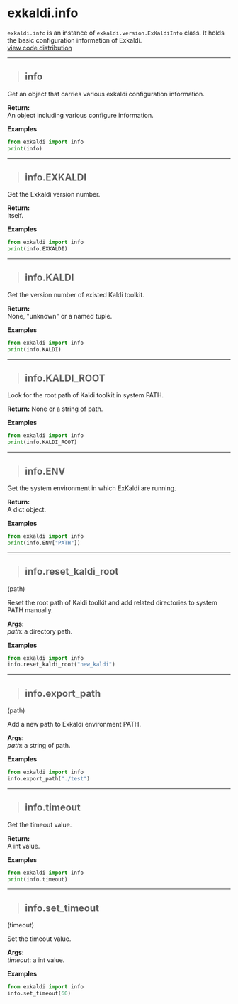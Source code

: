 # exkaldi.info

`exkaldi.info` is an instance of `exkaldi.version.ExKaldiInfo` class. It holds the basic configuration information of Exkaldi.  
[view code distribution](https://github.com/wangyu09/exkaldi/blob/master/exkaldi/version.py)

--------------------------
>## info

Get an object that carries various exkaldi configuration information. 

**Return:**  
An object including various configure information.

**Examples**
```python
from exkaldi import info
print(info)
```
-----------------------------
>## info.EXKALDI  

Get the Exkaldi version number.  

**Return:**    
Itself.

**Examples**
```python
from exkaldi import info
print(info.EXKALDI)
```
-----------------------------
>## info.KALDI

Get the version number of existed Kaldi toolkit. 

**Return:**    
None, "unknown" or a named tuple.

**Examples**
```python
from exkaldi import info
print(info.KALDI)
```
-----------------------------
>## info.KALDI_ROOT

Look for the root path of Kaldi toolkit in system PATH.  

**Return:**
None or a string of path.

**Examples**
```python
from exkaldi import info
print(info.KALDI_ROOT)
```
---------------------------------
>## info.ENV

Get the system environment in which ExKaldi are running. 

**Return:**  
A dict object.

**Examples**
```python
from exkaldi import info
print(info.ENV["PATH"])
```
---------------------------------
>## info.reset_kaldi_root
(path)

Reset the root path of Kaldi toolkit and add related directories to system PATH manually.

**Args:**  
_path_: a directory path.

**Examples**
```python
from exkaldi import info
info.reset_kaldi_root("new_kaldi")
```
---------------------------------
>## info.export_path
(path)

Add a new path to Exkaldi environment PATH. 

**Args:**  
_path_: a string of path.

**Examples**
```python
from exkaldi import info
info.export_path("./test")
```
---------------------------------
>## info.timeout

Get the timeout value. 

**Return:**  
A int value.

**Examples**
```python
from exkaldi import info
print(info.timeout)
```
---------------------------------
>## info.set_timeout
(timeout)

Set the timeout value.

**Args:**  
_timeout_: a int value.

**Examples**
```python
from exkaldi import info
info.set_timeout(60)
```